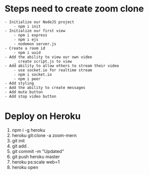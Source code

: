 # Steps need to create zoom clone

    - Initialize our NodeJS project
        - npm i init
    - Initialize our first view
        - npm i express
        - npm i ejs
        - nodemon server.js
    - Create a room id
        - npm i uuid
    - Add the ability to view our own video
        _ create script.js to view
    - Add ability to allow others to stream their video
        - use socket.io for realtime stream
        - npm i socket.io
        - npm i peer
    - Add styling
    - Add the ability to create messages
    - Add mute button
    - Add stop video button

# Deploy on Heroku

1. npm i -g heroku
2. heroku git:clone -a zoom-mern
3. git init
4. git add .
5. git commit -m "Updated"
6. git push heroku master
7. heroku ps:scale web=1
8. heroku open
